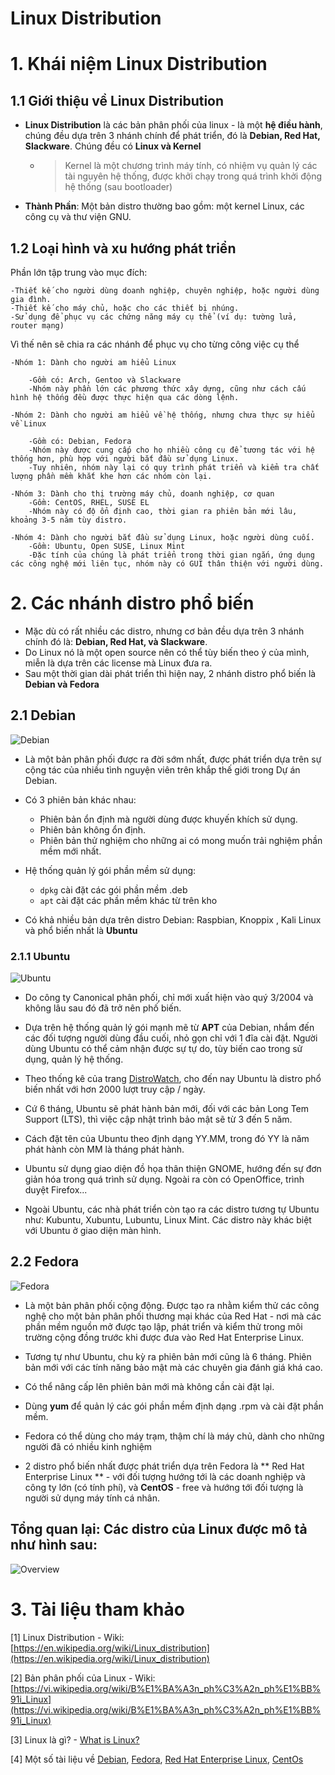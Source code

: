 # Linux Distribution

# 1. Khái niệm Linux Distribution

## 1.1 Giới thiệu về Linux Distribution

- **Linux Distribution** là các bản phân phối của linux - là một **hệ điều hành**, chúng đều dựa trên 3 nhánh chính để phát triển, đó là **Debian, Red Hat, Slackware**. Chúng đều có **Linux và Kernel**

  - > Kernel là một chương trình máy tính, có nhiệm vụ quản lý các tài nguyên hệ thống, được khởi chạy trong quá trình khởi động hệ thống (sau bootloader)

- **Thành Phần**: Một bản distro thường bao gồm: một kernel Linux, các công cụ và thư viện GNU.

## 1.2 Loại hình và xu hướng phát triển

Phần lớn tập trung vào mục đích:

    -Thiết kế cho người dùng doanh nghiệp, chuyên nghiệp, hoặc người dùng gia đình.
    -Thiết kế cho máy chủ, hoặc cho các thiết bị nhúng.
    -Sử dụng để phục vụ các chứng năng máy cụ thể (ví dụ: tường lửa, router mạng)

Vì thế nên sẽ chia ra các nhánh để phục vụ cho từng công việc cụ thể

    -Nhóm 1: Dành cho người am hiểu Linux

        -Gồm có: Arch, Gentoo và Slackware
        -Nhóm này phần lớn các phương thức xây dựng, cũng như cách cấu hình hệ thống đều được thực hiện qua các dòng lệnh.

    -Nhóm 2: Dành cho người am hiểu về hệ thống, nhưng chưa thực sự hiểu về Linux

        -Gồm có: Debian, Fedora
        -Nhóm này được cung cấp cho họ nhiều công cụ để tương tác với hệ thống hơn, phù hợp với người bắt đầu sử dụng Linux.
        -Tuy nhiên, nhóm này lại có quy trình phát triển và kiểm tra chất lượng phần mềm khắt khe hơn các nhóm còn lại.

    -Nhóm 3: Dành cho thị trường máy chủ, doanh nghiệp, cơ quan
        -Gồm: CentOS, RHEL, SUSE EL
        -Nhóm này có độ ổn định cao, thời gian ra phiên bản mới lâu, khoảng 3-5 năm tùy distro.

    -Nhóm 4: Dành cho người bắt đầu sử dụng Linux, hoặc người dùng cuối.
        -Gồm: Ubuntu, Open SUSE, Linux Mint
        -Đặc tính của chúng là phát triển trong thời gian ngắn, ứng dụng các công nghệ mới liên tục, nhóm này có GUI thân thiện với người dùng.

# 2. Các nhánh distro phổ biến

- Mặc dù có rất nhiều các distro, nhưng cơ bản đều dựa trên 3 nhánh chính đó là: **Debian, Red Hat, và Slackware**.
- Do Linux nó là một open source nên có thể tùy biến theo ý của mình, miễn là dựa trên các license mà Linux đưa ra.
- Sau một thời gian dài phát triển thì hiện nay, 2 nhánh distro phổ biến là **Debian và Fedora**

## 2.1 Debian

![Debian](02_linux_distribution_image/debian.png)

- Là một bản phân phối được ra đời sớm nhất, được phát triển dựa trên sự cộng tác của nhiều tình nguyện viên trên khắp thế giới trong Dự án Debian.

- Có 3 phiên bản khác nhau:

  - Phiên bản ổn định mà người dùng được khuyến khích sử dụng.
  - Phiên bản không ổn định.
  - Phiên bản thử nghiệm cho những ai có mong muốn trải nghiệm phần mềm mới nhất.

- Hệ thống quản lý gói phần mềm sử dụng:

  - `dpkg` cài đặt các gói phần mềm .deb
  - `apt` cài đặt các phần mềm khác từ trên kho

- Có khả nhiều bản dựa trên distro Debian: Raspbian, Knoppix , Kali Linux và phổ biến nhất là **Ubuntu**

### 2.1.1 Ubuntu

![Ubuntu](02_linux_distribution_image/ubuntu.png)

- Do công ty Canonical phân phối, chỉ mới xuất hiện vào quý 3/2004 và không lâu sau đó đã trở nên phố biến.

- Dựa trên hệ thống quản lý gói mạnh mẽ từ **APT** của Debian, nhắm đến các đối tượng người dùng đầu cuối, nhỏ gọn chỉ với 1 đĩa cài đặt. Người dùng Ubuntu có thể cảm nhận được sự tự do, tùy biến cao trong sử dụng, quản lý hệ thống.

- Theo thống kê của trang [DistroWatch](https://distrowatch.com/), cho đến nay Ubuntu là distro phổ biến nhất với hơn 2000 lượt truy cập / ngày.

- Cứ 6 tháng, Ubuntu sẽ phát hành bản mới, đối với các bản Long Tem Support (LTS), thì việc cập nhật trình bảo mật sẽ từ 3 đến 5 năm.

- Cách đặt tên của Ubuntu theo định dạng YY.MM, trong đó YY là năm phát hành còn MM là tháng phát hành.

- Ubuntu sử dụng giao diện đồ họa thân thiện GNOME, hướng đến sự đơn giản hóa trong quá trình sử dụng. Ngoài ra còn có OpenOffice, trình duyệt Firefox...

- Ngoài Ubuntu, các nhà phát triển còn tạo ra các distro tương tự Ubuntu như: Kubuntu, Xubuntu, Lubuntu, Linux Mint. Các distro này khác biệt với Ubuntu ở giao diện màn hình.

## 2.2 Fedora

![Fedora](02_linux_distribution_image/fedora.png)

- Là một bản phân phối cộng động. Được tạo ra nhằm kiểm thử các công nghệ cho một bản phân phối thương mại khác của Red Hat - nơi mà các phần mềm nguồn mở được tạo lập, phát triển và kiểm thử trong môi trường cộng đồng trước khi được đưa vào Red Hat Enterprise Linux.

- Tương tự như Ubuntu, chu kỳ ra phiên bản mới cũng là 6 tháng. Phiên bản mới với các tính năng bảo mật mà các chuyên gia đánh giá khá cao.

- Có thể nâng cấp lên phiên bản mới mà không cần cài đặt lại.

- Dùng **yum** để quản lý các gói phần mềm định dạng .rpm và cài đặt phần mềm.

- Fedora có thể dùng cho máy trạm, thậm chí là máy chủ, dành cho những người đã có nhiều kinh nghiệm

- 2 distro phổ biến nhất được phát triển dựa trên Fedora là ** Red Hat Enterprise Linux ** - với đối tượng hướng tới là các doanh nghiệp và công ty lớn (có tính phí), và **CentOS** - free và hướng tới đối tượng là người sử dụng máy tính cá nhân.

## Tổng quan lại: Các distro của Linux được mô tả như hình sau:

![Overview](02_linux_distribution_image/overview.png)

# 3. Tài liệu tham khảo

[1] Linux Distribution - Wiki: [https://en.wikipedia.org/wiki/Linux_distribution](https://en.wikipedia.org/wiki/Linux_distribution)

[2] Bản phân phối của Linux - Wiki: [https://vi.wikipedia.org/wiki/B%E1%BA%A3n_ph%C3%A2n_ph%E1%BB%91i_Linux](https://vi.wikipedia.org/wiki/B%E1%BA%A3n_ph%C3%A2n_ph%E1%BB%91i_Linux)

[3] Linux là gì? - [What is Linux?](https://vi.wikipedia.org/wiki/B%E1%BA%A3n_ph%C3%A2n_ph%E1%BB%91i_Linux)

[4] Một số tài liệu về [Debian](https://vi.wikipedia.org/wiki/Debian), [Fedora](https://vi.wikipedia.org/wiki/Fedora), [Red Hat Enterprise Linux](https://en.wikipedia.org/wiki/Red_Hat_Enterprise_Linux), [CentOs](https://wwwcentos.org/about/)
